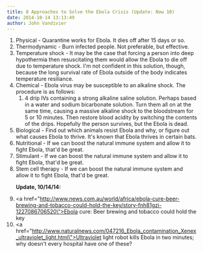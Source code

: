 ```yaml
---
title: 8 Approaches to Solve the Ebola Crisis (Update: Now 10)
date: 2014-10-14 13:13:49
author: John Vandivier
---
```




<ol>
	<li>Physical - Quarantine works for Ebola. It dies off after 15 days or so.</li>
	<li>Thermodynamic - Burn infected people. Not preferable, but effective.</li>
	<li>Temperature shock - It may be the case that forcing a person into deep hypothermia then resuscitating them would allow the Ebola to die off due to temperature shock. I'm not confident in this solution, though, because the long survival rate of Ebola outside of the body indicates temperature resiliance.</li>
	<li>Chemical - Ebola virus may be susceptible to an alkaline shock. The procedure is as follows:
<ol>
	<li>4 drip IVs containing a strong alkaline saline solution. Perhaps based in a water and sodium bicarbonate solution. Turn them all on at the same time, causing a massive alkaline shock to the bloodstream for 5 or 10 minutes. Then restore blood acidity by switching the contents of the drips. Hopefully the person survives, but the Ebola is dead.</li>
</ol>
</li>
	<li>Biological - Find out which animals resist Ebola and why, or figure out what causes Ebola to thrive. It's known that Ebola thrives in certain bats.</li>
	<li>Nutritional - If we can boost the natural immune system and allow it to fight Ebola, that'd be great.</li>
	<li>Stimulant - If we can boost the natural immune system and allow it to fight Ebola, that'd be great.</li>
	<li>Stem cell therapy - If we can boost the natural immune system and allow it to fight Ebola, that'd be great.

<strong>Update, 10/14/14:</strong></li>
	<li><a href=\"http://www.news.com.au/world/africa/ebola-cure-beer-brewing-and-tobacco-could-hold-the-key/story-fnh81gzi-1227086706520\">Ebola cure: Beer brewing and tobacco could hold the key</a></li>
	<li><a href=\"http://www.naturalnews.com/047216_Ebola_contamination_Xenex_ultraviolet_light.html\">Ultraviolet light robot kills Ebola in two minutes; why doesn't every hospital have one of these?</a></li>
</ol>